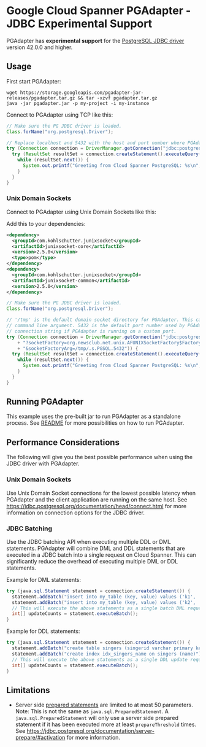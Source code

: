 # Google Cloud Spanner PGAdapter - JDBC Experimental Support

PGAdapter has __experimental support__ for the [PostgreSQL JDBC driver](https://github.com/pgjdbc/pgjdbc)
version 42.0.0 and higher.

## Usage

First start PGAdapter:

```shell
wget https://storage.googleapis.com/pgadapter-jar-releases/pgadapter.tar.gz && tar -xzvf pgadapter.tar.gz
java -jar pgadapter.jar -p my-project -i my-instance
```

Connect to PGAdapter using TCP like this:

```java
// Make sure the PG JDBC driver is loaded.
Class.forName("org.postgresql.Driver");

// Replace localhost and 5432 with the host and port number where PGAdapter is running.
try (Connection connection = DriverManager.getConnection("jdbc:postgresql://localhost:5432/my-database")) {
  try (ResultSet resultSet = connection.createStatement().executeQuery("select 'Hello world!' as hello")) {
    while (resultSet.next()) {
      System.out.printf("Greeting from Cloud Spanner PostgreSQL: %s\n", resultSet.getString(1));
    }
  }
}
```


### Unix Domain Sockets
Connect to PGAdapter using Unix Domain Sockets like this:

Add this to your dependencies:
```xml
<dependency>
  <groupId>com.kohlschutter.junixsocket</groupId>
  <artifactId>junixsocket-core</artifactId>
  <version>2.5.0</version>
  <type>pom</type>
</dependency>
<dependency>
  <groupId>com.kohlschutter.junixsocket</groupId>
  <artifactId>junixsocket-common</artifactId>
  <version>2.5.0</version>
</dependency>
```

```java
// Make sure the PG JDBC driver is loaded.
Class.forName("org.postgresql.Driver");

// '/tmp' is the default domain socket directory for PGAdapter. This can be changed using the -dir
// command line argument. 5432 is the default port number used by PGAdapter. Change this in the
// connection string if PGAdapter is running on a custom port.
try (Connection connection = DriverManager.getConnection("jdbc:postgresql://localhost/my-database"
    + "?socketFactory=org.newsclub.net.unix.AFUNIXSocketFactory$FactoryArg" 
    + "&socketFactoryArg=/tmp/.s.PGSQL.5432")) {
  try (ResultSet resultSet = connection.createStatement().executeQuery("select 'Hello world!' as hello")) {
    while (resultSet.next()) {
      System.out.printf("Greeting from Cloud Spanner PostgreSQL: %s\n", resultSet.getString(1));
    }
  }
}
```

## Running PGAdapter

This example uses the pre-built jar to run PGAdapter as a standalone process.
See [README](../README.md) for more possibilities on how to run PGAdapter.

## Performance Considerations

The following will give you the best possible performance when using the JDBC driver with PGAdapter.

### Unix Domain Sockets
Use Unix Domain Socket connections for the lowest possible latency when PGAdapter and the client
application are running on the same host. See https://jdbc.postgresql.org/documentation/head/connect.html
for more information on connection options for the JDBC driver.

### JDBC Batching
Use the JDBC batching API when executing multiple DDL or DML statements. PGAdapter will combine
DML and DDL statements that are executed in a JDBC batch into a single request on Cloud Spanner.
This can significantly reduce the overhead of executing multiple DML or DDL statements.

Example for DML statements:

```java
try (java.sql.Statement statement = connection.createStatement()) {
  statement.addBatch("insert into my_table (key, value) values ('k1', 'value1')");
  statement.addBatch("insert into my_table (key, value) values ('k2', 'value2')");
  // This will execute the above statements as a single batch DML request on Cloud Spanner.
  int[] updateCounts = statement.executeBatch();
}
```

Example for DDL statements:

```java
try (java.sql.Statement statement = connection.createStatement()) {
  statement.addBatch("create table singers (singerid varchar primary key, name varchar)");
  statement.addBatch("create index idx_singers_name on singers (name)");
  // This will execute the above statements as a single DDL update request on Cloud Spanner.
  int[] updateCounts = statement.executeBatch();
}
```

## Limitations
- Server side [prepared statements](https://www.postgresql.org/docs/current/sql-prepare.html) are limited to at most 50 parameters.
  Note: This is not the same as `java.sql.PreparedStatement`. A `java.sql.PreparedStatement` will only use
  a server side prepared statement if it has been executed more at least `prepareThreshold` times.
  See https://jdbc.postgresql.org/documentation/server-prepare/#activation for more information.
